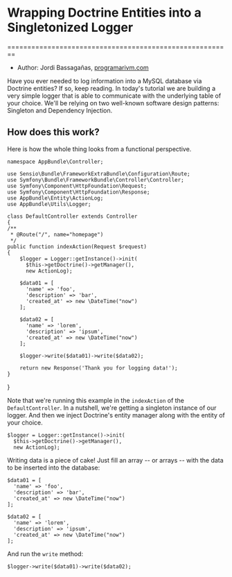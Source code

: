 # Wrapping Doctrine Entities into a Singletonized Logger
========================================================

* Author: Jordi Bassagañas, [programarivm.com](http://programarivm.com)

Have you ever needed to log information into a MySQL database via Doctrine entities? If so, keep reading. In today's tutorial we are building a very simple logger that is able to communicate with the underlying table of your choice. We'll be relying on two well-known software design patterns: Singleton and Dependency Injection.

## How does this work?

Here is how the whole thing looks from a functional perspective.

    namespace AppBundle\Controller;

    use Sensio\Bundle\FrameworkExtraBundle\Configuration\Route;
    use Symfony\Bundle\FrameworkBundle\Controller\Controller;
    use Symfony\Component\HttpFoundation\Request;
    use Symfony\Component\HttpFoundation\Response;
    use AppBundle\Entity\ActionLog;
    use AppBundle\Utils\Logger;

    class DefaultController extends Controller
    {
    /**
     * @Route("/", name="homepage")
     */
    public function indexAction(Request $request)
    {
        $logger = Logger::getInstance()->init(
          $this->getDoctrine()->getManager(),
          new ActionLog);

        $data01 = [
          'name' => 'foo',
          'description' => 'bar',
          'created_at' => new \DateTime("now")
        ];

        $data02 = [
          'name' => 'lorem',
          'description' => 'ipsum',
          'created_at' => new \DateTime("now")
        ];

        $logger->write($data01)->write($data02);

        return new Response('Thank you for logging data!');
    }
}

Note that we're running this example in the `indexAction` of the `DefaultController`. In a nutshell, we're getting a singleton instance of our logger. And then we inject Doctrine's entity manager along with the entity of your choice.

    $logger = Logger::getInstance()->init(
      $this->getDoctrine()->getManager(),
      new ActionLog);

Writing data is a piece of cake! Just fill an array -- or arrays -- with the data to be inserted into the database:

    $data01 = [
      'name' => 'foo',
      'description' => 'bar',
      'created_at' => new \DateTime("now")
    ];

    $data02 = [
      'name' => 'lorem',
      'description' => 'ipsum',
      'created_at' => new \DateTime("now")
    ];

And run the `write` method:

    $logger->write($data01)->write($data02);
